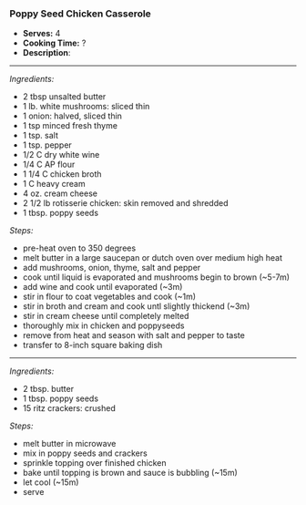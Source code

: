 ### Poppy Seed Chicken Casserole

* **Serves:** 4
* **Cooking Time:** ?
* **Description**: 
 
-----
*Ingredients:*
* 2 tbsp unsalted butter
* 1 lb. white mushrooms: sliced thin
* 1 onion: halved, sliced thin
* 1 tsp minced fresh thyme
* 1 tsp. salt
* 1 tsp. pepper
* 1/2 C dry white wine
* 1/4 C AP flour
* 1 1/4 C chicken broth
* 1 C heavy cream
* 4 oz. cream cheese
* 2 1/2 lb rotisserie chicken: skin removed and shredded
* 1 tbsp. poppy seeds


*Steps:*
* pre-heat oven to 350 degrees
* melt butter in a large saucepan or dutch oven over medium high heat
* add mushrooms, onion, thyme, salt and pepper
* cook until liquid is evaporated and mushrooms begin to brown (~5-7m)
* add wine and cook until evaporated (~3m)
* stir in flour to coat vegetables and cook (~1m)
* stir in broth and cream and cook untl slightly thickend (~3m)
* stir in cream cheese until completely melted
* thoroughly mix in chicken and poppyseeds
* remove from heat and season with salt and pepper to taste
* transfer to 8-inch square baking dish

-----
*Ingredients:*
* 2 tbsp. butter
* 1 tbsp. poppy seeds
* 15 ritz crackers: crushed

*Steps:*
* melt butter in microwave
* mix in poppy seeds and crackers
* sprinkle topping over finished chicken
* bake until topping is brown and sauce is bubbling (~15m)
* let cool (~15m)
* serve


